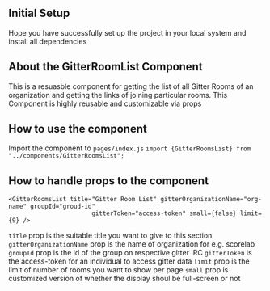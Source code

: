 ## Initial Setup
Hope you have successfully set up the project in your local system and install all dependencies

## About the GitterRoomList Component
This is a resuasble component for getting the list of all Gitter Rooms of an organization and getting the links of joining particular rooms. This Component is highly reusable and customizable via props

## How to use the component
Import the component to `pages/index.js`
`import {GitterRoomsList} from "../components/GitterRoomsList";`

## How to handle props to the component
```
<GitterRoomsList title="Gitter Room List" gitterOrganizationName="org-name" groupId="groud-id" 
                       gitterToken="access-token" small={false} limit={9} />
```

`title` prop is the suitable title you want to give to this section
`gitterOrganizationName` prop is the name of organization for e.g. scorelab
`groupId` prop is the id of the group on respective gitter IRC
`gitterToken` is the access-token for an individual to access gitter data
`limit` prop is the limit of number of rooms you want to show per page
`small` prop is customized version of whether the display shoul be full-screen or not